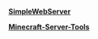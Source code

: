 
[**SimpleWebServer**](https://github.com/Flovoko/SimpleWebServer)

[**Minecraft-Server-Tools**](https://github.com/Flovoko/Minecraft-Server-Tools)
